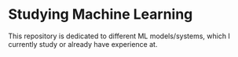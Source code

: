 # Studying Machine Learning

This repository is dedicated to different ML models/systems, which I currently study or already have experience at.
